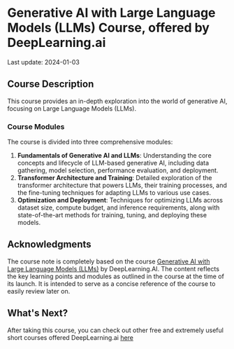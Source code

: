 # Generative AI with Large Language Models (LLMs) Course, offered by DeepLearning.ai
Last update: 2024-01-03

## Course Description
This course provides an in-depth exploration into the world of generative AI, focusing on Large Language Models (LLMs). 

### Course Modules
The course is divided into three comprehensive modules:

1. **Fundamentals of Generative AI and LLMs**: Understanding the core concepts and lifecycle of LLM-based generative AI, including data gathering, model selection, performance evaluation, and deployment.
2. **Transformer Architecture and Training**: Detailed exploration of the transformer architecture that powers LLMs, their training processes, and the fine-tuning techniques for adapting LLMs to various use cases.
3. **Optimization and Deployment**: Techniques for optimizing LLMs across dataset size, compute budget, and inference requirements, along with state-of-the-art methods for training, tuning, and deploying these models.

## Acknowledgments
The course note is completely based on the course [Generative AI with Large Language Models (LLMs)](https://www.coursera.org/learn/generative-ai-with-llms?) by DeepLearning.AI. The content reflects the key learning points and modules as outlined in the course at the time of its launch. It is intended to serve as a concise reference of the course to easily review later on.

## What's Next?

After taking this course, you can check out other free and extremely useful short courses offered DeepLearning.ai [here](https://www.deeplearning.ai/short-courses/)
